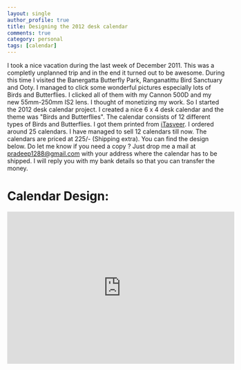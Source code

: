 ```yaml
---
layout: single
author_profile: true
title: Designing the 2012 desk calendar
comments: true
category: personal
tags: [calendar]
---
```


I took a nice vacation during the last week of December 2011. This was a completly unplanned trip and in the end it turned out to be awesome. During this time I visited the Banergatta Butterfly Park, Ranganatittu Bird Sanctuary and Ooty. I managed to click some wonderful pictures especially lots of Birds and Butterflies. I clicked all of them with my Cannon 500D and my new 55mm-250mm IS2 lens. I thought of monetizing my work. So I started the 2012 desk calendar project. I created a nice 6 x 4 desk calendar and the theme was "Birds and Butterflies". The calendar consists of 12 different types of Birds and Butterflies. I got them printed from [iTasveer](http://www.itasveer.com). I ordered around 25 calendars. I have managed to sell 12 calendars till now. The calendars are priced at 225/- (Shipping extra). You can find the design below. Do let me know if you need a copy ? Just drop me a mail at <pradeep1288@gmail.com> with your address where the calendar has to be shipped. I will reply you with my bank details so that you can transfer the money. 

# Calendar Design:

<iframe width="526" height="352" frameborder="0" src="http://files.slidemypics.com/app/js/iframe.html?bg_color=1f1f1f&amp;hash=71e9fa588bf897bf7d0e63c2fa399728&amp;r=0.25685616093687713">Something</iframe>
